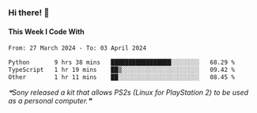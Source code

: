 ### Hi there! 👋

#### This Week I Code With
<!--START_SECTION:waka-->

```txt
From: 27 March 2024 - To: 03 April 2024

Python       9 hrs 38 mins   █████████████████░░░░░░░░   68.29 %
TypeScript   1 hr 19 mins    ██▒░░░░░░░░░░░░░░░░░░░░░░   09.42 %
Other        1 hr 11 mins    ██░░░░░░░░░░░░░░░░░░░░░░░   08.45 %
```

<!--END_SECTION:waka-->

<!--STARTS_HERE_QUOTE_README-->
<i>❝Sony released a kit that allows PS2s (Linux for PlayStation 2) to be used as a personal computer.❞</i>
<!--ENDS_HERE_QUOTE_README-->
